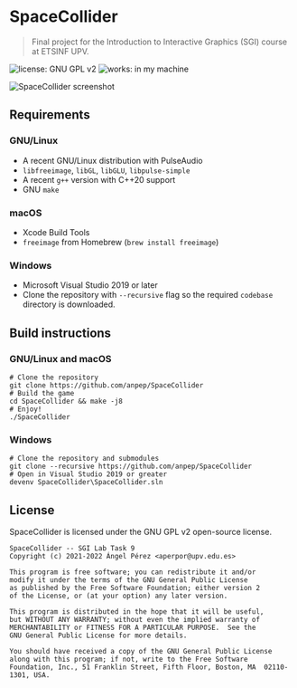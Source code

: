 # SpaceCollider
> Final project for the Introduction to Interactive Graphics (SGI) course at ETSINF UPV.

![license: GNU GPL v2](https://img.shields.io/badge/license-GNU_GPL_v2-brightgreen.svg)
![works: in my machine](https://img.shields.io/badge/works-in_my_machine-brightgreen.svg)

![SpaceCollider screenshot](https://raw.githubusercontent.com/anpep/SpaceCollider/master/screenshot.png)

## Requirements
### GNU/Linux
- A recent GNU/Linux distribution with PulseAudio
- `libfreeimage`, `libGL`, `libGLU`, `libpulse-simple`
- A recent `g++` version with C++20 support
- GNU `make`

### macOS
- Xcode Build Tools
- `freeimage` from Homebrew (`brew install freeimage`)

### Windows
- Microsoft Visual Studio 2019 or later
- Clone the repository with `--recursive` flag so the required `codebase` directory is downloaded.

## Build instructions
### GNU/Linux and macOS
```
# Clone the repository
git clone https://github.com/anpep/SpaceCollider
# Build the game
cd SpaceCollider && make -j8
# Enjoy!
./SpaceCollider
```

### Windows
```
# Clone the repository and submodules
git clone --recursive https://github.com/anpep/SpaceCollider
# Open in Visual Studio 2019 or greater
devenv SpaceCollider\SpaceCollider.sln
```

## License
SpaceCollider is licensed under the GNU GPL v2 open-source license.
```
SpaceCollider -- SGI Lab Task 9
Copyright (c) 2021-2022 Ángel Pérez <aperpor@upv.edu.es>

This program is free software; you can redistribute it and/or
modify it under the terms of the GNU General Public License
as published by the Free Software Foundation; either version 2
of the License, or (at your option) any later version.

This program is distributed in the hope that it will be useful,
but WITHOUT ANY WARRANTY; without even the implied warranty of
MERCHANTABILITY or FITNESS FOR A PARTICULAR PURPOSE.  See the
GNU General Public License for more details.

You should have received a copy of the GNU General Public License
along with this program; if not, write to the Free Software
Foundation, Inc., 51 Franklin Street, Fifth Floor, Boston, MA  02110-1301, USA.
```